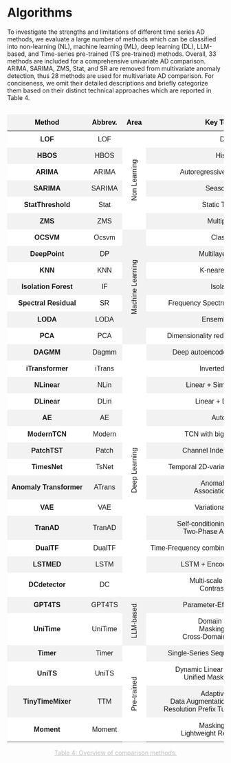 # Algorithms

To investigate the strengths and limitations of different time series AD methods, we evaluate a large number of methods which can be classified into non-learning (NL), machine learning (ML), deep learning (DL), LLM-based, and Time-series pre-trained (TS pre-trained) methods. Overall, 33 methods are included for a comprehensive univariate AD comparison. ARIMA, SARIMA, ZMS, Stat, and SR are removed from multivariate anomaly detection, thus 28 methods are used for multivariate AD comparison. For conciseness, we omit their detailed descriptions and briefly categorize them based on their distinct technical approaches which are reported in Table 4.

<style>
  /* 基本表格样式 */
  table.my-table {
    min-width: 100%;
    border-collapse: collapse;
    font-family: Arial, sans-serif;
    border: none; /* 去除表格边框 */
  }

  /* 表头样式 */
  table.my-table th {
    background-color: #f2f2f2; /* 表头背景色（奇数行浅灰色） */
    color: black; /* 表头文字颜色 */
    font-weight: bold; /* 表头字体加粗 */
    padding: 10px; /* 调整表头内边距 */
    text-align: center; /* 居中对齐 */
    border: none;
  }

  /* 偶数行背景色 */
  table.my-table tr:nth-child(odd) {
    background-color: #ffffff; /* 偶数行背景色（白色） */
  }

  /* 奇数行背景色 */
  table.my-table tr:nth-child(even) {
    background-color: #f2f2f2; /* 奇数行背景色（浅灰色） */
  }
  /* 单元格样式 */
  table.my-table td {
    padding: 10px; /* 调整单元格内边距 */
    text-align: center; /* 居中对齐 */
    border: none; /* 去除单元格边框 */
    white-space: nowrap; /* 防止文本换行 */
    vertical-align: middle; /* 添加文字上下对齐 */
  }

   /* 纵向合并 */
  .my-table .vertical-rl {
    writing-mode: vertical-rl; 
    transform: rotate(180deg); 
    vertical-align: middle;
    /* border-bottom: 2px solid grey;  */
  }

  table.my-table tr:nth-child(6),
  table.my-table tr:nth-child(13),
  table.my-table tr:nth-child(27),
  table.my-table tr:nth-child(29) {
    /* border-bottom: 2px solid grey; */
  }
</style>

<div style="display: flex;justify-content: center; /* 水平居中 */padding: 0;">
<table class="my-table" style="width: 90%;">
  <thead>
    <tr>
      <th>Method</th>
      <th>Abbrev.</th>
      <th>Area</th>
      <th>Key Technology</th>
      <th>UTSF</th>
      <th>MTSF</th>
    </tr>
</thead>
<tbody>
    <tr>
        <td><b>LOF</b></td>
        <td>LOF</td>
        <td class="vertical-rl" rowspan="6">Non Learning</td>
        <td>Density</td>
        <td>√</td>
        <td>√</td>
    </tr>
    <tr>
        <td><b>HBOS</b></td>
        <td>HBOS</td>
        <td>Histogram</td>
        <td>√</td>
        <td>√</td>
    </tr>
    <tr>
        <td><b>ARIMA</b></td>
        <td>ARIMA</td>
        <td>Autoregressive + Moving Average</td>
        <td>√</td>
        <td>×</td>
    </tr>
    <tr>
        <td><b>SARIMA</b></td>
        <td>SARIMA</td>
        <td>Seasonal ARIMA</td>
        <td>√</td>
        <td>×</td>
    </tr>
    <tr>
        <td><b>StatThreshold</b></td>
        <td>Stat</td>
        <td>Static Thresholding</td>
        <td>√</td>
        <td>×</td>
    </tr>
    <tr>
        <td><b>ZMS</b></td>
        <td>ZMS</td>
        <td>Multiple z-score</td>
        <td>√</td>
        <td>×</td>
    </tr>
    <tr>
        <td><b>OCSVM</b></td>
        <td>Ocsvm</td>
        <td class="vertical-rl" rowspan="7" style="background-color: #f2f2f2;">Machine Learning</td>
        <td>Classification</td>
        <td>√</td>
        <td>√</td>
    </tr>
    <tr>
        <td><b>DeepPoint</b></td>
        <td>DP</td>
        <td>Multilayer Perceptron</td>
        <td>√</td>
        <td>√</td>
    </tr>
    <tr>
        <td><b>KNN</b></td>
        <td>KNN</td>
        <td>K-nearest Neighbors</td>
        <td>√</td>
        <td>√</td>
    </tr>
    <tr>
        <td><b>Isolation Forest</b></td>
        <td>IF</td>
        <td>Isolation Tree</td>
        <td>√</td>
        <td>√</td>
    </tr>
    <tr>
        <td><b>Spectral Residual</b></td>
        <td>SR</td>
        <td>Frequency Spectrum + Fourier Transform</td>
        <td>√</td>
        <td>×</td>
    </tr>
    <tr>
        <td><b>LODA</b></td>
        <td>LODA</td>
        <td>Ensemble Learning</td>
        <td>√</td>
        <td>√</td>
    </tr>
    <tr>
        <td><b>PCA</b></td>
        <td>PCA</td>
        <td>Dimensionality reduction + Reconstruction</td>
        <td>√</td>
        <td>√</td>
    </tr>
    <tr>
        <td><b>DAGMM</b></td>
        <td>Dagmm</td>
        <td class="vertical-rl" rowspan="14" style="background-color: #ffffff;">Deep Learning</td>
        <td>Deep autoencoder + Gaussian Mixture</td>
        <td>√</td>
        <td>√</td>
    </tr>
    <tr>
        <td><b>iTransformer</b></td>
        <td>iTrans</td>
        <td>Inverted Transformer</td>
        <td>√</td>
        <td>√</td>
    </tr>
    <tr>
        <td><b>NLinear</b></td>
        <td>NLin</td>
        <td>Linear + Simple normalization</td>
        <td>√</td>
        <td>√</td>
    </tr>
    <tr>
        <td><b>DLinear</b></td>
        <td>DLin</td>
        <td>Linear + Decomposition</td>
        <td>√</td>
        <td>√</td>
    </tr>
    <tr>
        <td><b>AE</b></td>
        <td>AE</td>
        <td>AutoEncoder</td>
        <td>√</td>
        <td>√</td>
    </tr>
    <tr>
        <td><b>ModernTCN</b></td>
        <td>Modern</td>
        <td>TCN with bigger receptive field</td>
        <td>√</td>
        <td>√</td>
    </tr>
    <tr>
        <td><b>PatchTST</b></td>
        <td>Patch</td>
        <td>Channel Independent + Patchify</td>
        <td>√</td>
        <td>√</td>
    </tr>
    <tr>
        <td><b>TimesNet</b></td>
        <td>TsNet</td>
        <td>Temporal 2D-variations + Multi-periodicity</td>
        <td>√</td>
        <td>√</td>
    </tr>
    <tr>
        <td><b>Anomaly Transformer</b></td>
        <td>ATrans</td>
        <td>Anomaly Attention + <br>
        Association Discrepancy</td>
        <td>√</td>
        <td>√</td>
    </tr>
    <tr>
        <td><b>VAE</b></td>
        <td>VAE</td>
        <td>Variational AutoEncoder</td>
        <td>√</td>
        <td>√</td>
    </tr>
    <tr>
        <td><b>TranAD</b></td>
        <td>TranAD</td>
        <td>Self-conditioning + Meta Learning + <br>
        Two-Phase Adversarial Training</td>
        <td>√</td>
        <td>√</td>
    </tr>
    <tr>
        <td><b>DualTF</b></td>
        <td>DualTF</td>
        <td>Time-Frequency combination + Anomaly Transformer</td>
        <td>√</td>
        <td>√</td>
    </tr>
    <tr>
        <td><b>LSTMED</b></td>
        <td>LSTM</td>
        <td>LSTM + Encoder-Decoder-based</td>
        <td>√</td>
        <td>√</td>
    </tr>
    <tr>
        <td><b>DCdetector</b></td>
        <td>DC</td>
        <td>Multi-scale Dual Attention + <br>
        Contrastive Learning</td>
        <td>√</td>
        <td>√</td>
    </tr>
    <tr>
        <td><b>GPT4TS</b></td>
        <td>GPT4TS</td>
        <td class="vertical-rl" rowspan="2">LLM-based</td>
        <td>Parameter-Efficient Fine-Tuning</td>
        <td>√</td>
        <td>√</td>
    </tr>
    <tr>
        <td><b>UniTime</b></td>
        <td>UniTime</td>
        <td>Domain Instructions + <br>
        Masking Technique + <br>
        Cross-Domain Training Strategy</td>
        <td>√</td>
        <td>√</td>
    </tr>
    <tr>
        <td><b>Timer</b></td>
        <td>Timer</td>
        <td class="vertical-rl" rowspan="4" style="background-color: #ffffff;">Pre-trained</td>
        <td>Single-Series Sequence + Autoregressive</td>
        <td>√</td>
        <td>√</td>
    </tr>
    <tr>
        <td><b>UniTS</b></td>
        <td>UniTS</td>
        <td>Dynamic Linear + Prompt Learning + <br>
        Unified Masked Reconstruction</td>
        <td>√</td>
        <td>√</td>
    </tr>
    <tr>
        <td><b>TinyTimeMixer</b></td>
        <td>TTM</td>
        <td>Adaptive Patching + <br>
        Data Augmentation via Downsampling + <br>
        Resolution Prefix Tuning + Exogenous Mixer</td>
        <td>√</td>
        <td>√</td>
    </tr>
    <tr>
        <td><b>Moment</b></td>
        <td>Moment</td>
        <td>Masking Technique + <br>
        Lightweight Reconstruction Head</td>
        <td>√</td>
        <td>√</td>
    </tr>
</tbody>
    
  </tbody>
</table>
</div>

<center style="font-size:14px;color:#C0C0C0;text-decoration:underline">Table 4: Overview of comparison methods.
</center>
